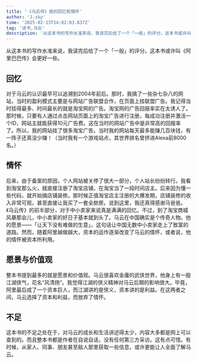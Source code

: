 ```yaml
---
title: '《马云传》我的回忆和情怀'
author: 'J.sky'
time: '2025-02-13T14:02:03.837Z'
tag: '读书,马云'
description: '从这本书的写作水准来说，我读完后给了一个「一般」的评分。这本书或许叫《阿里巴巴传》会更好一些。'
---
```


从这本书的写作水准来说，我读完后给了一个「一般」的评分。这本书或许叫《阿里巴巴传》会更好一些。

## 回忆

对于马云的认识最早可以追溯到2004年前后。那时，我搞了一些杂七杂八的网站，当时的盈利模式主要是与网站广告联盟合作，在页面上挂联盟广告。我记得当时挂得最多、时间最长的就是淘宝网的广告。淘宝网的广告回报率实在太诱人了。那时候，只要有人通过点击网站页面上的淘宝广告进行注册，每成功注册并激活一个ID，网站主就能获得10元广告费。这在当时的网站广告中是非常高的回报率了。所以，我的网站挂了很多淘宝广告。当时我的网站每天最多能赚几百块钱，有一阵子还真没少赚！（当时我有一个游戏站点，其世界排名曾挤进Alexa前8000名。）

## 情怀

后来，由于备案的原因，个人网站被关停了很大一部分，个人站长纷纷转行。我看到淘宝那么火，就直接注册了淘宝店铺，在淘宝当了一段时间店主。后来因为懂一些代码，就开始搞店铺装修。那时候正值淘宝店主注册的大爆发期，店铺装修的收入非常可观，甚至直接让我买了一套全款房。说到这里，我还真得感谢马爸爸。《马云传》的前半部分，对于中小卖家来说真是满满的回忆。不过，到了淘宝商城风暴那会儿，中小卖家的好日子基本就到头了。马云在中国确实是个传奇人物。他的愿景——「让天下没有难做的生意」，这句话让中国无数中小卖家走上了致富的道路。然而，随着阿里越做越大，资本的运作逐渐改变了马云的情怀，或者说，他的情怀被资本所利用。

## 愿景与价值观

整本书提到最多的就是愿景和价值观。马云很喜欢金庸的武侠世界，他身上有一股江湖侠气，花名“风清扬”。我觉得江湖的侠义精神对马云后期的影响很大。毕竟，阿里最后成了一个资本巨人，而江湖讲的是侠义，资本讲的是利益。在这两者之间，马云选择了资本和利益，而放弃了情怀。

## 不足

这本书的不足之处在于，对马云的成长和生活讲述得太少，内容大多都是网上可以查到的。而且整本书都是作者在自说自话，没有任何第三方采访。这有点可惜。有时候，从家人、同事、朋友甚至敌人那里获取一些信息，或许更能让人全面了解马云。